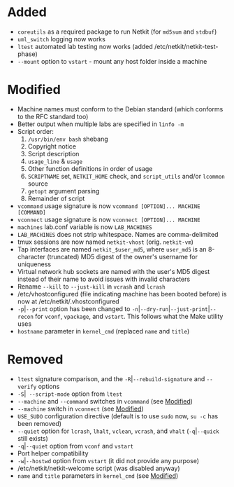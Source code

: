 # Added
- `coreutils` as a required package to run Netkit (for `md5sum` and `stdbuf`)
- `uml_switch` logging now works
- `ltest` automated lab testing now works (added /etc/netkit/netkit-test-phase)
- `--mount` option to `vstart` - mount any host folder inside a machine

# Modified
- Machine names must conform to the Debian standard (which conforms to the RFC standard too)
- Better output when multiple labs are specified in `linfo -m`
- Script order:
    1. `/usr/bin/env bash` shebang
    2. Copyright notice
    3. Script description
    4. `usage_line` & `usage`
    5. Other function definitions in order of usage
    6. `SCRIPTNAME` set, `NETKIT_HOME` check, and `script_utils` and/or `lcommon` source
    7. `getopt` argument parsing
    8. Remainder of script
- `vcommand` usage signature is now `vcommand [OPTION]... MACHINE [COMMAND]`
- `vconnect` usage signature is now `vconnect [OPTION]... MACHINE`
- `machines` lab.conf variable is now `LAB_MACHINES`
- `LAB_MACHINES` does not strip whitespace. Names are comma-delimited
- tmux sessions are now named `netkit-vhost` (orig. `netkit-vm`)
- Tap interfaces are named `netkit_$user_md5`, where `user_md5` is an 8-character (truncated) MD5 digest of the owner's username for uniqueness
- Virtual network hub sockets are named with the user's MD5 digest instead of their name to avoid issues with invalid characters
- Rename `--kill` to `--just-kill` in `vcrash` and `lcrash`
- /etc/vhostconfigured (file indicating machine has been booted before) is now at /etc/netkit/.vhostconfigured
- `-p`|`--print` option has been changed to `-n`|`--dry-run`|`--just-print`|`--recon` for `vconf`, `vpackage`, and `vstart`. This follows what the Make utility uses
- `hostname` parameter in `kernel_cmd` (replaced `name` and `title`)

# Removed
- `ltest` signature comparison, and the `-R`|`--rebuild-signature` and `--verify` options
- `-S`|` --script-mode` option from `ltest`
- `--machine` and `--command` switches in `vcommand` (see [Modified](#modified))
- `--machine` switch in `vconnect` (see [Modified](#modified))
- `USE_SUDO` configuration directive (default is to use `sudo` now, `su -c` has been removed)
- `--quiet` option for `lcrash`, `lhalt`, `vclean`, `vcrash`, and `vhalt` (`-q`|`--quick` still exists)
- `-q`|`--quiet` option from `vconf` and `vstart`
- Port helper compatibility
- `-w`|`--hostwd` option from `vstart` (it did not provide any purpose)
- /etc/netkit/netkit-welcome script (was disabled anyway)
- `name` and `title` parameters in `kernel_cmd` (see [Modified](#modified))
